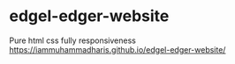 # edgel-edger-website
Pure html css fully responsiveness 
https://iammuhammadharis.github.io/edgel-edger-website/
